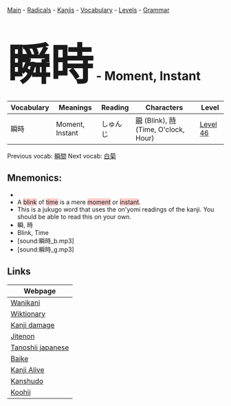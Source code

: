<style> bigfont {font-size: 100px}</style>
[Main](../README.md) -
[Radicals](../radicals.md) -
[Kanjis](../kanjis.md) -
[Vocabulary](../vocabulary.md) -
[Levels](../levels.md) -
[Grammar](../grammar.md)
# <bigfont> 瞬時</bigfont> - Moment, Instant 

| Vocabulary | Meanings | Reading | Characters | Level |
| --- | --- | --- | --- | --- |
| 瞬時 | Moment, Instant | しゅんじ |  [瞬](../kanjis/瞬.md) (Blink), [時](../kanjis/時.md) (Time, O'clock, Hour) | [Level 46](../levels/wk_level46.md) |

Previous vocab: [瞬間](瞬間.md) Next vocab: [白菊](白菊.md) 

## Mnemonics:

* 
* A <span style="background-color:#ffcccb"> blink</span> of <span style="background-color:#ffcccb"> time</span> is a mere <span style="background-color:#ffcccb"> moment</span> or <span style="background-color:#ffcccb"> instant</span>.
* This is a jukugo word that uses the on'yomi readings of the kanji. You should be able to read this on your own.
* 瞬, 時
* Blink, Time
* [sound:瞬時_b.mp3]
* [sound:瞬時_g.mp3]


## Links 

| Webpage |
| --- |
| [Wanikani          ](https://www.wanikani.com/kanji/瞬時) |
| [Wiktionary        ](https://en.wiktionary.org/wiki/瞬時) |
| [Kanji damage      ](http://www.kanjidamage.com/kanji/search?utf8=✓&q=瞬時) |
| [Jitenon           ](https://jitenon.com/kanji/瞬時) |
| [Tanoshii japanese ](https://www.tanoshiijapanese.com/dictionary/kanji.cfm?k=瞬時) |
| [Baike             ](https://baike.baidu.com/item/瞬時) |
| [Kanji Alive       ](https://app.kanjialive.com/瞬時) |
| [Kanshudo          ](https://www.kanshudo.com/searchmn?q=瞬時) |
| [Koohii            ](https://kanji.koohii.com/study/kanji/瞬時) |
